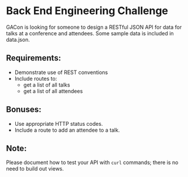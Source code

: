 # Back End Engineering Challenge

GACon is looking for someone to design a RESTful JSON API for data for talks at a conference and attendees. Some sample data is included in data.json.

## Requirements:

- Demonstrate use of REST conventions  
- Include routes to:  
	- get a list of all talks
	- get a list of all attendees

## Bonuses:

- Use appropriate HTTP status codes.  
- Include a route to add an attendee to a talk.

## Note:

Please document how to test your API with `curl` commands; there is no need to build out views.
